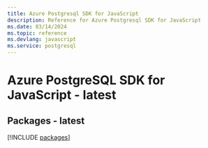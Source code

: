 ```yaml
---
title: Azure Postgresql SDK for JavaScript
description: Reference for Azure Postgresql SDK for JavaScript
ms.date: 03/14/2024
ms.topic: reference
ms.devlang: javascript
ms.service: postgresql
---
```

# Azure PostgreSQL SDK for JavaScript - latest
## Packages - latest
[!INCLUDE [packages](postgresql-index.md)]